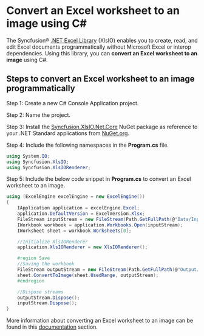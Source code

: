 # Convert an Excel worksheet to an image using C#

The Syncfusion&reg; [.NET Excel Library](https://www.syncfusion.com/document-processing/excel-framework/net/excel-library) (XlsIO) enables you to create, read, and edit Excel documents programmatically without Microsoft Excel or interop dependencies. Using this library, you can **convert an Excel worksheet to an image** using C#.

## Steps to convert an Excel worksheet to an image programmatically

Step 1: Create a new C# Console Application project.

Step 2: Name the project.

Step 3: Install the [Syncfusion.XlsIO.Net.Core](https://www.nuget.org/packages/Syncfusion.XlsIO.Net.Core) NuGet package as reference to your .NET Standard applications from [NuGet.org](https://www.nuget.org).

Step 4: Include the following namespaces in the **Program.cs** file.
```csharp
using System.IO;
using Syncfusion.XlsIO;
using Syncfusion.XlsIORenderer;
``` 

Step 5: Include the below code snippet in **Program.cs** to convert an Excel worksheet to an image.
```csharp
using (ExcelEngine excelEngine = new ExcelEngine())
{
	IApplication application = excelEngine.Excel;
	application.DefaultVersion = ExcelVersion.Xlsx;
	FileStream inputStream = new FileStream(Path.GetFullPath(@"Data/InputTemplate.xlsx"), FileMode.Open, FileAccess.Read);
	IWorkbook workbook = application.Workbooks.Open(inputStream);
	IWorksheet sheet = workbook.Worksheets[0];

	//Initialize XlsIORenderer
	application.XlsIORenderer = new XlsIORenderer();

	#region Save
	//Saving the workbook
	FileStream outputStream = new FileStream(Path.GetFullPath(@"Output/Image.png"), FileMode.Create, FileAccess.Write);
	sheet.ConvertToImage(sheet.UsedRange, outputStream);
	#endregion

	//Dispose streams
	outputStream.Dispose();
	inputStream.Dispose();
}
```

More information about converting an Excel worksheet to an image can be found in this [documentation](https://help.syncfusion.com/document-processing/excel/conversions/excel-to-image/overview#save-as-stream) section.